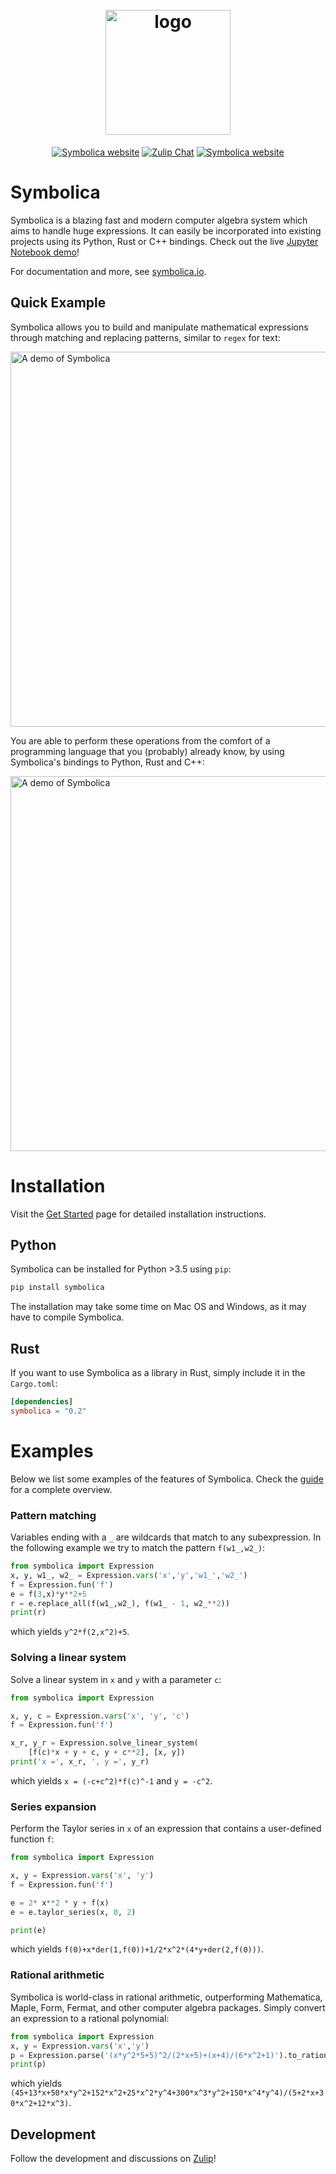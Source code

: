 <h1 align="center">
  <br>
  <img src="https://symbolica.io/logo.svg" alt="logo" width="200">
  <br>
</h1>

<p align="center">
<a href="https://symbolica.io"><img alt="Symbolica website" src="https://img.shields.io/static/v1?label=symbolica&message=website&color=orange&style=flat-square"></a>
  <a href="https://reform.zulipchat.com"><img alt="Zulip Chat" src="https://img.shields.io/static/v1?label=zulip&message=discussions&color=blue&style=flat-square"></a>
    <a href="https://github.com/benruijl/symbolica"><img alt="Symbolica website" src="https://img.shields.io/static/v1?label=github&message=development&color=green&style=flat-square&logo=github"></a>
</p>

# Symbolica

Symbolica is a blazing fast and modern computer algebra system which aims to handle huge expressions. It can easily be incorporated into existing projects using its Python, Rust or C++ bindings.
Check out the live [Jupyter Notebook demo](https://colab.research.google.com/drive/1VAtND2kddgBwNt1Tjsai8vnbVIbgg-7D?usp=sharing)!

For documentation and more, see [symbolica.io](https://symbolica.io).



## Quick Example

Symbolica allows you to build and manipulate mathematical expressions through matching and replacing patterns, similar to `regex` for text:

<img width="600" alt="A demo of Symbolica" srcset="https://symbolica.io/resources/demo.light.gif">

You are able to perform these operations from the comfort of a programming language that you (probably) already know, by using Symbolica's bindings to Python, Rust and C++:

<img width="600" alt="A demo of Symbolica" src="https://symbolica.io/resources/completion.light.png">

# Installation

Visit the [Get Started](https://symbolica.io/docs/get_started.html) page for detailed installation instructions.

## Python

Symbolica can be installed for Python >3.5 using `pip`:

```sh
pip install symbolica
```

The installation may take some time on Mac OS and Windows, as it may have to compile Symbolica.

## Rust

If you want to use Symbolica as a library in Rust, simply include it in the `Cargo.toml`:

```toml
[dependencies]
symbolica = "0.2"
```

# Examples

Below we list some examples of the features of Symbolica. Check the [guide](https://symbolica.io/docs/) for a complete overview.

### Pattern matching

Variables ending with a `_` are wildcards that match to any subexpression.
In the following example we try to match the pattern `f(w1_,w2_)`:

```python
from symbolica import Expression
x, y, w1_, w2_ = Expression.vars('x','y','w1_','w2_')
f = Expression.fun('f')
e = f(3,x)*y**2+5
r = e.replace_all(f(w1_,w2_), f(w1_ - 1, w2_**2))
print(r)
```
which yields `y^2*f(2,x^2)+5`.

### Solving a linear system

Solve a linear system in `x` and `y` with a parameter `c`:

```python
from symbolica import Expression

x, y, c = Expression.vars('x', 'y', 'c')
f = Expression.fun('f')

x_r, y_r = Expression.solve_linear_system(
    [f(c)*x + y + c, y + c**2], [x, y])
print('x =', x_r, ', y =', y_r)
```
which yields `x = (-c+c^2)*f(c)^-1` and `y = -c^2`.

### Series expansion

Perform the Taylor series in `x` of an expression that contains a user-defined function `f`:

```python
from symbolica import Expression

x, y = Expression.vars('x', 'y')
f = Expression.fun('f')

e = 2* x**2 * y + f(x)
e = e.taylor_series(x, 0, 2)

print(e)
```
which yields `f(0)+x*der(1,f(0))+1/2*x^2*(4*y+der(2,f(0)))`.

### Rational arithmetic

Symbolica is world-class in rational arithmetic, outperforming Mathematica, Maple, Form, Fermat, and other computer algebra packages. Simply convert an expression to a rational polynomial:
```python
from symbolica import Expression
x, y = Expression.vars('x','y')
p = Expression.parse('(x*y^2*5+5)^2/(2*x+5)+(x+4)/(6*x^2+1)').to_rational_polynomial()
print(p)
```
which yields `(45+13*x+50*x*y^2+152*x^2+25*x^2*y^4+300*x^3*y^2+150*x^4*y^4)/(5+2*x+30*x^2+12*x^3)`.

## Development

Follow the development and discussions on [Zulip](https://reform.zulipchat.com)!